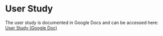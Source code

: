 # User Study
The user study is documented in Google Docs and can be accessed here:
[User Study (Google Doc)](https://docs.google.com/document/d/1d7kpjkqGwdrfmmYz-MsS4kzXRJiyZkHIt0eXI7ewFZ8/edit?tab=t.0#heading=h.34fsgpvllf45)